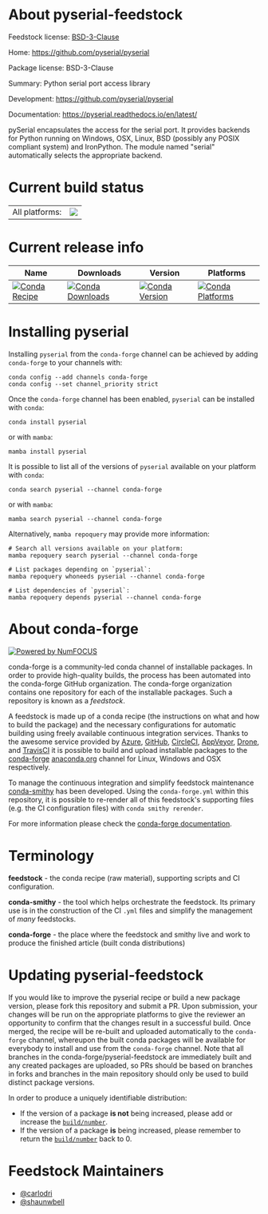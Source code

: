 About pyserial-feedstock
========================

Feedstock license: [BSD-3-Clause](https://github.com/conda-forge/pyserial-feedstock/blob/main/LICENSE.txt)

Home: https://github.com/pyserial/pyserial

Package license: BSD-3-Clause

Summary: Python serial port access library

Development: https://github.com/pyserial/pyserial

Documentation: https://pyserial.readthedocs.io/en/latest/

pySerial encapsulates the access for the serial port. It provides backends
for Python running on Windows, OSX, Linux, BSD (possibly any POSIX
compliant system) and IronPython. The module named "serial" automatically
selects the appropriate backend.


Current build status
====================


<table><tr><td>All platforms:</td>
    <td>
      <a href="https://dev.azure.com/conda-forge/feedstock-builds/_build/latest?definitionId=4144&branchName=main">
        <img src="https://dev.azure.com/conda-forge/feedstock-builds/_apis/build/status/pyserial-feedstock?branchName=main">
      </a>
    </td>
  </tr>
</table>

Current release info
====================

| Name | Downloads | Version | Platforms |
| --- | --- | --- | --- |
| [![Conda Recipe](https://img.shields.io/badge/recipe-pyserial-green.svg)](https://anaconda.org/conda-forge/pyserial) | [![Conda Downloads](https://img.shields.io/conda/dn/conda-forge/pyserial.svg)](https://anaconda.org/conda-forge/pyserial) | [![Conda Version](https://img.shields.io/conda/vn/conda-forge/pyserial.svg)](https://anaconda.org/conda-forge/pyserial) | [![Conda Platforms](https://img.shields.io/conda/pn/conda-forge/pyserial.svg)](https://anaconda.org/conda-forge/pyserial) |

Installing pyserial
===================

Installing `pyserial` from the `conda-forge` channel can be achieved by adding `conda-forge` to your channels with:

```
conda config --add channels conda-forge
conda config --set channel_priority strict
```

Once the `conda-forge` channel has been enabled, `pyserial` can be installed with `conda`:

```
conda install pyserial
```

or with `mamba`:

```
mamba install pyserial
```

It is possible to list all of the versions of `pyserial` available on your platform with `conda`:

```
conda search pyserial --channel conda-forge
```

or with `mamba`:

```
mamba search pyserial --channel conda-forge
```

Alternatively, `mamba repoquery` may provide more information:

```
# Search all versions available on your platform:
mamba repoquery search pyserial --channel conda-forge

# List packages depending on `pyserial`:
mamba repoquery whoneeds pyserial --channel conda-forge

# List dependencies of `pyserial`:
mamba repoquery depends pyserial --channel conda-forge
```


About conda-forge
=================

[![Powered by
NumFOCUS](https://img.shields.io/badge/powered%20by-NumFOCUS-orange.svg?style=flat&colorA=E1523D&colorB=007D8A)](https://numfocus.org)

conda-forge is a community-led conda channel of installable packages.
In order to provide high-quality builds, the process has been automated into the
conda-forge GitHub organization. The conda-forge organization contains one repository
for each of the installable packages. Such a repository is known as a *feedstock*.

A feedstock is made up of a conda recipe (the instructions on what and how to build
the package) and the necessary configurations for automatic building using freely
available continuous integration services. Thanks to the awesome service provided by
[Azure](https://azure.microsoft.com/en-us/services/devops/), [GitHub](https://github.com/),
[CircleCI](https://circleci.com/), [AppVeyor](https://www.appveyor.com/),
[Drone](https://cloud.drone.io/welcome), and [TravisCI](https://travis-ci.com/)
it is possible to build and upload installable packages to the
[conda-forge](https://anaconda.org/conda-forge) [anaconda.org](https://anaconda.org/)
channel for Linux, Windows and OSX respectively.

To manage the continuous integration and simplify feedstock maintenance
[conda-smithy](https://github.com/conda-forge/conda-smithy) has been developed.
Using the ``conda-forge.yml`` within this repository, it is possible to re-render all of
this feedstock's supporting files (e.g. the CI configuration files) with ``conda smithy rerender``.

For more information please check the [conda-forge documentation](https://conda-forge.org/docs/).

Terminology
===========

**feedstock** - the conda recipe (raw material), supporting scripts and CI configuration.

**conda-smithy** - the tool which helps orchestrate the feedstock.
                   Its primary use is in the construction of the CI ``.yml`` files
                   and simplify the management of *many* feedstocks.

**conda-forge** - the place where the feedstock and smithy live and work to
                  produce the finished article (built conda distributions)


Updating pyserial-feedstock
===========================

If you would like to improve the pyserial recipe or build a new
package version, please fork this repository and submit a PR. Upon submission,
your changes will be run on the appropriate platforms to give the reviewer an
opportunity to confirm that the changes result in a successful build. Once
merged, the recipe will be re-built and uploaded automatically to the
`conda-forge` channel, whereupon the built conda packages will be available for
everybody to install and use from the `conda-forge` channel.
Note that all branches in the conda-forge/pyserial-feedstock are
immediately built and any created packages are uploaded, so PRs should be based
on branches in forks and branches in the main repository should only be used to
build distinct package versions.

In order to produce a uniquely identifiable distribution:
 * If the version of a package **is not** being increased, please add or increase
   the [``build/number``](https://docs.conda.io/projects/conda-build/en/latest/resources/define-metadata.html#build-number-and-string).
 * If the version of a package **is** being increased, please remember to return
   the [``build/number``](https://docs.conda.io/projects/conda-build/en/latest/resources/define-metadata.html#build-number-and-string)
   back to 0.

Feedstock Maintainers
=====================

* [@carlodri](https://github.com/carlodri/)
* [@shaunwbell](https://github.com/shaunwbell/)

